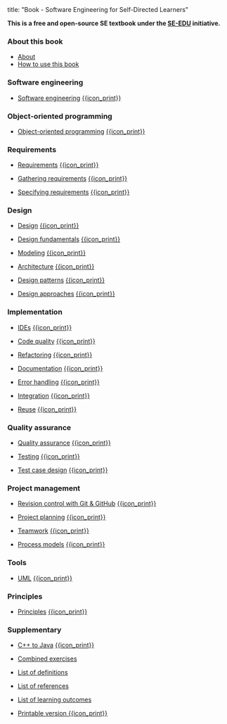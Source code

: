 <frontmatter>
title: "Book - Software Engineering for Self-Directed Learners"
</frontmatter>

<link rel="stylesheet" href="{{baseUrl}}/css/textbook.css">

<div class="website-content" id="all">

<div class="lead">

**This is a free and open-source SE textbook under the [SE-EDU](https://se-education.org) initiative.**
</div>

### About this book

* [About](about/acknowledgements.html)
* [How to use this book](about/usage.html)

### Software engineering

* [Software engineering]({{baseUrl}}/softwareEngineering/)
  [{{icon_print}}]({{baseUrl}}/softwareEngineering/print.html)

### Object-oriented programming

* [Object-oriented programming]({{baseUrl}}/oop/)
  [{{icon_print}}]({{baseUrl}}/oop/print.html)


### Requirements

* [Requirements]({{baseUrl}}/requirements/)
  [{{icon_print}}]({{baseUrl}}/requirements/print.html)

* [Gathering requirements]({{baseUrl}}/gatheringRequirements/) 
  [{{icon_print}}]({{baseUrl}}/gatheringRequirements/print.html)

* [Specifying requirements]({{baseUrl}}/specifyingRequirements/)
  [{{icon_print}}]({{baseUrl}}/specifyingRequirements/print.html)

### Design

* [Design]({{baseUrl}}/design/)
  [{{icon_print}}]({{baseUrl}}/design/print.html)

* [Design fundamentals]({{baseUrl}}/designFundamentals/) 
  [{{icon_print}}]({{baseUrl}}/designFundamentals/print.html)

* [Modeling]({{baseUrl}}/modeling/)
  [{{icon_print}}]({{baseUrl}}/modeling/print.html)
  
* [Architecture]({{baseUrl}}/architecture/)
  [{{icon_print}}]({{baseUrl}}/architecture/print.html)

* [Design patterns]({{baseUrl}}/designPatterns/) 
  [{{icon_print}}]({{baseUrl}}/designPatterns/print.html)

* [Design approaches]({{baseUrl}}/designApproaches/)
  [{{icon_print}}]({{baseUrl}}/designApproaches/print.html)

### Implementation

* [IDEs]({{baseUrl}}/ides/)
  [{{icon_print}}]({{baseUrl}}/ides/print.html)

* [Code quality]({{baseUrl}}/codeQuality/) 
  [{{icon_print}}]({{baseUrl}}/codeQuality/print.html)

* [Refactoring]({{baseUrl}}/refactoring/)
  [{{icon_print}}]({{baseUrl}}/refactoring/print.html)
  
* [Documentation]({{baseUrl}}/documentation/)
  [{{icon_print}}]({{baseUrl}}/documentation/print.html)

* [Error handling]({{baseUrl}}/errorHandling/) 
  [{{icon_print}}]({{baseUrl}}/errorHandling/print.html)

* [Integration]({{baseUrl}}/integration/)
  [{{icon_print}}]({{baseUrl}}/integration/print.html)
  
* [Reuse]({{baseUrl}}/reuse/)
  [{{icon_print}}]({{baseUrl}}/reuse/print.html)

### Quality assurance

* [Quality assurance]({{baseUrl}}/qualityAssurance/) 
  [{{icon_print}}]({{baseUrl}}/qualityAssurance/print.html)

* [Testing]({{baseUrl}}/testing/)
  [{{icon_print}}]({{baseUrl}}/testing/print.html)
  
* [Test case design]({{baseUrl}}/testCaseDesign/)
  [{{icon_print}}]({{baseUrl}}/testCaseDesign/print.html)

### Project management

* [Revision control with Git & GitHub]({{baseUrl}}/gitAndGithub/trail/)
  [{{icon_print}}]({{baseUrl}}/gitAndGithub/print.html)

* [Project planning]({{baseUrl}}/projectPlanning/)
  [{{icon_print}}]({{baseUrl}}/projectPlanning/print.html)
  
* [Teamwork]({{baseUrl}}/teamwork/)
  [{{icon_print}}]({{baseUrl}}/teamwork/print.html)

* [Process models]({{baseUrl}}/processModels/) 
  [{{icon_print}}]({{baseUrl}}/processModels/print.html)

### Tools

* [UML]({{baseUrl}}/uml/) 
  [{{icon_print}}]({{baseUrl}}/uml/print.html)


### Principles

* [Principles]({{baseUrl}}/principles/)
  [{{icon_print}}]({{baseUrl}}/principles/print.html)

### Supplementary

* [C++ to Java]({{baseUrl}}/cppToJava/)
  [{{icon_print}}]({{baseUrl}}/cppToJava/print.html)

* [Combined exercises](combined/exercises.html)
* [List of definitions](common/definitions.html)
* [List of references](common/references.html)
* [List of learning outcomes](common/outcomes.html)
* [Printable version {{icon_print}}](common/print.html)

</div>
